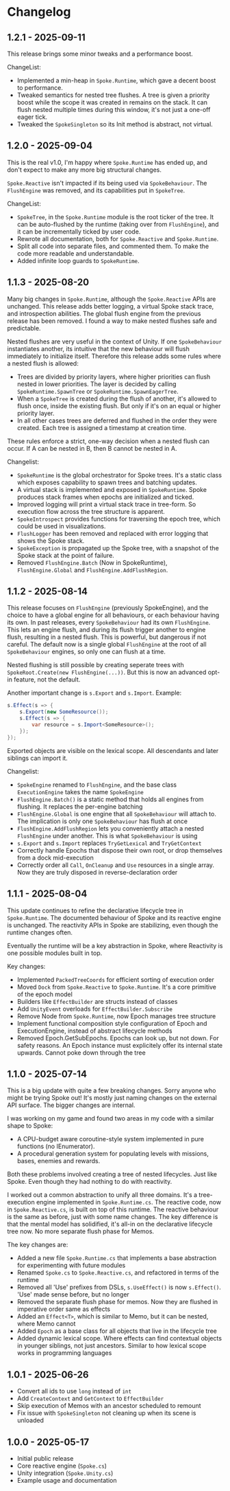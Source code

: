 # Changelog

## 1.2.1 - 2025-09-11

This release brings some minor tweaks and a performance boost.

ChangeList:

- Implemented a min-heap in `Spoke.Runtime`, which gave a decent boost to performance.
- Tweaked semantics for nested tree flushes. A tree is given a priority boost while the scope it was created in remains on the stack. It can flush nested multiple times during this window, it's not just a one-off eager tick.
- Tweaked the `SpokeSingleton` so its Init method is abstract, not virtual.

## 1.2.0 - 2025-09-04

This is the real v1.0, I'm happy where `Spoke.Runtime` has ended up, and don't expect to make any more big structural changes.

`Spoke.Reactive` isn't impacted if its being used via `SpokeBehaviour`. The `FlushEngine` was removed, and its capabilities put in `SpokeTree`.

ChangeList:

- `SpokeTree`, in the `Spoke.Runtime` module is the root ticker of the tree. It can be auto-flushed by the runtime (taking over from `FlushEngine`), and it can be incrementally ticked by user code.
- Rewrote all documentation, both for `Spoke.Reactive` and `Spoke.Runtime`.
- Split all code into separate files, and commented them. To make the code more readable and understandable.
- Added infinite loop guards to `SpokeRuntime`.

## 1.1.3 - 2025-08-20

Many big changes in `Spoke.Runtime`, although the `Spoke.Reactive` APIs are unchanged. This release adds better logging, a virtual Spoke stack trace, and introspection abilities. The global flush engine from the previous release has been removed. I found a way to make nested flushes safe and predictable.

Nested flushes are very useful in the context of Unity. If one `SpokeBehaviour` instantiates another, its intuitive that the new behaviour will flush immediately to initialize itself. Therefore this release adds some rules where a nested flush is allowed:

- Trees are divided by priority layers, where higher priorities can flush nested in lower priorities. The layer is decided by calling `SpokeRuntime.SpawnTree` or `SpokeRuntime.SpawnEagerTree`.
- When a `SpokeTree` is created during the flush of another, it's allowed to flush once, inside the existing flush. But only if it's on an equal or higher priority layer.
- In all other cases trees are deferred and flushed in the order they were created. Each tree is assigned a timestamp at creation time.

These rules enforce a strict, one-way decision when a nested flush can occur. If A can be nested in B, then B cannot be nested in A.

Changelist:

- `SpokeRuntime` is the global orchestrator for Spoke trees. It's a static class which exposes capability to spawn trees and batching updates.
- A virtual stack is implemented and exposed in `SpokeRuntime`. Spoke produces stack frames when epochs are initialized and ticked.
- Improved logging will print a virtual stack trace in tree-form. So execution flow across the tree structure is apparent.
- `SpokeIntrospect` provides functions for traversing the epoch tree, which could be used in visualizations.
- `FlushLogger` has been removed and replaced with error logging that shows the Spoke stack.
- `SpokeException` is propagated up the Spoke tree, with a snapshot of the Spoke stack at the point of failure.
- Removed `FlushEngine.Batch` (Now in SpokeRuntime), `FlushEngine.Global` and `FlushEngine.AddFlushRegion`.

## 1.1.2 - 2025-08-14

This release focuses on `FlushEngine` (previously SpokeEngine), and the choice to have a global engine for all behaviours, or each behaviour having its own. In past releases, every `SpokeBehaviour` had its own `FlushEngine`. This lets an engine flush, and during its flush trigger another to engine flush, resulting in a nested flush. This is powerful, but dangerous if not careful. The default now is a single global `FlushEngine` at the root of all `SpokeBehaviour` engines, so only one can flush at a time.

Nested flushing is still possible by creating seperate trees with `SpokeRoot.Create(new FlushEngine(...))`. But this is now an advanced opt-in feature, not the default.

Another important change is `s.Export` and `s.Import`. Example:

```cs
s.Effect(s => {
    s.Export(new SomeResource());
    s.Effect(s => {
        var resource = s.Import<SomeResource>();
    });
});
```

Exported objects are visible on the lexical scope. All descendants and later siblings can import it.

Changelist:

- `SpokeEngine` renamed to `FlushEngine`, and the base class `ExecutionEngine` takes the name `SpokeEngine`
- `FlushEngine.Batch()` is a static method that holds all engines from flushing. It replaces the per-engine batching
- `FlushEngine.Global` is one engine that all `SpokeBehaviour` will attach to. The implication is only one `SpokeBehaviour` has flush at once
- `FlushEngine.AddFlushRegion` lets you conveniently attach a nested `FlushEngine` under another. This is what `SpokeBehaviour` is using
- `s.Export` and `s.Import` replaces `TryGetLexical` and `TryGetContext`
- Correctly handle Epochs that dispose their own root, or drop themselves from a dock mid-execution
- Correctly order all `Call`, `OnCleanup` and `Use` resources in a single array. Now they are truly disposed in reverse-declaration order

## 1.1.1 - 2025-08-04

This update continues to refine the declarative lifecycle tree in `Spoke.Runtime`. The documented behaviour of Spoke and its reactive engine is unchanged. The reactivity APIs in Spoke are stabilizing, even though the runtime changes often.

Eventually the runtime will be a key abstraction in Spoke, where Reactivity is one possible modules built in top.

Key changes:

- Implemented `PackedTreeCoords` for efficient sorting of execution order
- Moved `Dock` from `Spoke.Reactive` to `Spoke.Runtime`. It's a core primitive of the epoch model
- Builders like `EffectBuilder` are structs instead of classes
- Add `UnityEvent` overloads for `EffectBuilder.Subscribe`
- Remove Node from `Spoke.Runtime`, now Epoch manages tree structure
- Implement functional composition style configuration of Epoch and ExecutionEngine, instead of abstract lifecycle methods
- Removed Epoch.GetSubEpochs. Epochs can look up, but not down. For safety reasons. An Epoch instance must explicitely offer its internal state upwards. Cannot poke down through the tree

## 1.1.0 - 2025-07-14

This is a big update with quite a few breaking changes. Sorry anyone who might be trying Spoke out! It's mostly just naming changes on the external API surface. The bigger changes are internal.

I was working on my game and found two areas in my code with a similar shape to Spoke:

- A CPU-budget aware coroutine-style system implemented in pure functions (no IEnumerator).
- A procedural generation system for populating levels with missions, bases, enemies and rewards.

Both these problems involved creating a tree of nested lifecycles. Just like Spoke. Even though they had nothing to do with reactivity.

I worked out a common abstraction to unify all three domains. It's a tree-execution engine implemented in `Spoke.Runtime.cs`. The reactive code, now in `Spoke.Reactive.cs`, is built on top of this runtime. The reactive behaviour is the same as before, just with some name changes. The key difference is that the mental model has solidified, it's all-in on the declarative lifecycle tree now. No more separate flush phase for Memos.

The key changes are:

- Added a new file `Spoke.Runtime.cs` that implements a base abstraction for experimenting with future modules
- Renamed `Spoke.cs` to `Spoke.Reactive.cs`, and refactored in terms of the runtime
- Removed all 'Use' prefixes from DSLs, `s.UseEffect()` is now `s.Effect()`. 'Use' made sense before, but no longer
- Removed the separate flush phase for memos. Now they are flushed in imperative order same as effects
- Added an `Effect<T>`, which is similar to Memo, but it can be nested, where Memo cannot
- Added `Epoch` as a base class for all objects that live in the lifecycle tree
- Added dynamic lexical scope. Where effects can find contextual objects in younger siblings, not just ancestors. Similar to how lexical scope works in programming languages

## 1.0.1 - 2025-06-26

- Convert all ids to use `long` instead of `int`
- Add `CreateContext` and `GetContext` to `EffectBuilder`
- Skip execution of Memos with an ancestor scheduled to remount
- Fix issue with `SpokeSingleton` not cleaning up when its scene is unloaded

## 1.0.0 - 2025-05-17

- Initial public release
- Core reactive engine (`Spoke.cs`)
- Unity integration (`Spoke.Unity.cs`)
- Example usage and documentation
